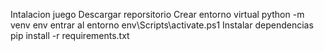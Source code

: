 Intalacion juego
Descargar reporsitorio
Crear entorno virtual
python -m venv env
entrar  al entorno
env\Scripts\activate.ps1
Instalar dependencias
pip install -r requirements.txt